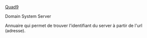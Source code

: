 [Quad9](https://www.quad9.net/fr/support/set-up-guides/windows)

Domain System Server

Annuaire qui permet de trouver l'identifiant du server à partir de l'url (adresse). 
